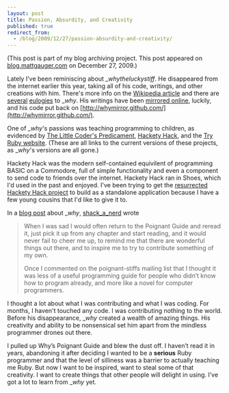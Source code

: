 ```yaml
---
layout: post
title: Passion, Absurdity, and Creativity
published: true
redirect_from:
  - /blog/2009/12/27/passion-absurdity-and-creativity/
---
```


(This post is part of my blog archiving project. This post appeared on [blog.mattgauger.com](http://blog.mattgauger.com/2009/12/27/passion-and-creativity/) on December 27, 2009.)

Lately I've been reminiscing about __whytheluckystiff_. He disappeared from the internet earlier this year, taking all of his code, writings, and other creations with him. There's more info on the [Wikipedia article](http://en.wikipedia.org/wiki/Why_the_lucky_stiff) and there are [several](http://ejohn.org/blog/eulogy-to-_why/) [eulogies](http://ism.creativepony.com/post/169621989/the-physics-of-a-lucky-stiff) to __why_. His writings have been [mirrored online](http://viewsourcecode.org/why/), luckily, and his code put back on [http://whymirror.github.com/](http://whymirror.github.com/).

One of __why_'s passions was teaching programming to children, as evidenced by [The Little Coder's Predicament](http://viewsourcecode.org/why/hacking/theLittleCodersPredicament.html), [Hackety Hack](http://wiki.github.com/steveklabnik/hacketyhack), and the [Try Ruby website](http://github.com/Sophrinix/TryRuby). (These are all links to the current versions of these projects, as __why_'s versions are all gone.)

Hackety Hack was the modern self-contained equivilent of programming BASIC on a Commodore, full of simple functionality and even a component to send code to friends over the internet. Hackety Hack ran in Shoes, which I'd used in the past and enjoyed. I've been trying to get the [resurrected Hackety Hack project](http://github.com/steveklabnik/hacketyhack/) to build as a standalone application because I have a few young cousins that I'd like to give it to.

In a [blog post](http://shack-a-nerd.livejournal.com/70594.html) about __why_, [shack_a_nerd](http://shack-a-nerd.livejournal.com/) wrote

> When I was sad I would often return to the Poignant Guide and reread it, just pick it up from any chapter and start reading, and it would never fail to cheer me up, to remind me that there are wonderful things out there, and to inspire me to try to contribute something of my own.
>
> Once I commented on the poignant-stiffs mailing list that I thought it was less of a useful programming guide for people who didn’t know how to program already, and more like a novel for computer programmers.

I thought a lot about what I was contributing and what I was coding. For months, I haven't touched any code. I was contributing nothing to the world. Before his disappearance, __why_ created a wealth of amazing things. His creativity and ability to be nonsensical set him apart from the mindless programmer drones out there.

I pulled up Why’s Poignant Guide and blew the dust off. I haven’t read it in years, abandoning it after deciding I wanted to be a **serious** Ruby programmer and that the level of silliness was a barrier to actually teaching me Ruby. But now I want to be inspired, want to steal some of that creativity. I want to create things that other people will delight in using. I’ve got a lot to learn from __why_ yet.
